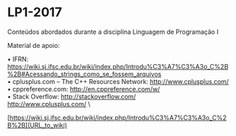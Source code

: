 # LP1-2017
Conteúdos abordados durante a disciplina Linguagem de Programação I

Material de apoio:

•  IFRN: https://wiki.sj.ifsc.edu.br/wiki/index.php/Introdu%C3%A7%C3%A3o_C%2B%2B#Acessando_strings_como_se_fossem_arquivos \
• cplusplus.com – The C++ Resources Network: http://www.cplusplus.com/ \
• cppreference.com: http://en.cppreference.com/w/ \
• Stack Overflow: http://stackoverflow.com/ \
http://www.cplusplus.com/ \


[https://wiki.sj.ifsc.edu.br/wiki/index.php/Introdu%C3%A7%C3%A3o_C%2B%2B](URL_to_wiki)
